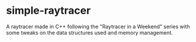 # simple-raytracer
A raytracer made in C++ following the "Raytracer in a Weekend" series with some tweaks on the data structures used and memory management.
